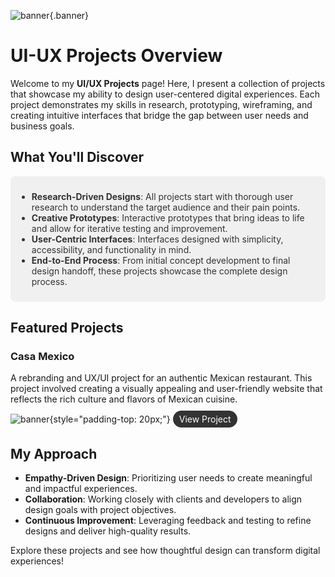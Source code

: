 ![banner](/uxui.jpg){.banner}

# UI-UX Projects Overview
Welcome to my **UI/UX Projects** page! Here, I present a collection of projects that showcase my ability to design user-centered digital experiences. Each project demonstrates my skills in research, prototyping, wireframing, and creating intuitive interfaces that bridge the gap between user needs and business goals.

## What You'll Discover 

<div class="discover-section">

- **Research-Driven Designs**: All projects start with thorough user research to understand the target audience and their pain points.
- **Creative Prototypes**: Interactive prototypes that bring ideas to life and allow for iterative testing and improvement.
- **User-Centric Interfaces**: Interfaces designed with simplicity, accessibility, and functionality in mind.
- **End-to-End Process**: From initial concept development to final design handoff, these projects showcase the complete design process.

</div>


## Featured Projects
### Casa Mexico
A rebranding and UX/UI project for an authentic Mexican restaurant. This project involved creating a visually appealing and user-friendly website that reflects the rich culture and flavors of Mexican cuisine.  
![banner](/casarebranding.jpg){style="padding-top: 20px;"}
  <a href="/portfolio/ui-ux-projects/casamexico" class="btnnew" style="display: inline-block; margin-top: 10px; padding: 5px 10px; background-color: #333; color: white; text-decoration: none; border-radius: 15px; font-size: 14px;">View Project</a>

## My Approach
- **Empathy-Driven Design**: Prioritizing user needs to create meaningful and impactful experiences.
- **Collaboration**: Working closely with clients and developers to align design goals with project objectives.
- **Continuous Improvement**: Leveraging feedback and testing to refine designs and deliver high-quality results.

Explore these projects and see how thoughtful design can transform digital experiences!

<style>
    /* Light mode background */
.discover-section {
  padding-left: 20px;
  padding: 10px;
  border-radius: 8px;
  background-color: #f0f0f0; 
  color: #333; 
}
/* Dark mode background and text*/
@media (prefers-color-scheme: dark) {
  .discover-section {
    background-color: #444444; 
    color: #ffffff; 
  }
}
</style>